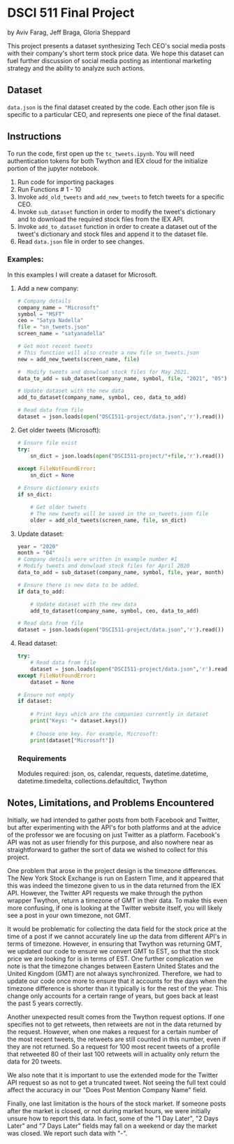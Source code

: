 # DSCI 511 Final Project

by Aviv Farag, Jeff Braga, Gloria Sheppard

This project presents a dataset synthesizing Tech CEO's social media posts with their company's short term stock price data. We hope this dataset can fuel further discussion of social media posting as intentional marketing strategy and the ability to analyze such actions.

## Dataset

`data.json` is the final dataset created by the code. Each other json file is specific to a particular CEO, and represents one piece of the final dataset. 

## Instructions

To run the code, first open up the `tc_tweets.ipynb`. You will need authentication tokens for both Twython and IEX cloud for the initialize portion of the jupyter notebook.

1. Run code for importing packages
2. Run Functions # 1 - 10
3. Invoke `add_old_tweets` and `add_new_tweets` to fetch tweets for a specific CEO.
4. Invoke `sub_dataset` function in order to modify the tweet's dictionary and to download the required stock files from the IEX API. 
5. Invoke `add_to_dataset` function in order to create a dataset out of the tweet's dictionary and stock files and append it to the dataset file.
6. Read `data.json` file in order to see changes.

### Examples:
In this examples I will create a dataset for Microsoft.
1. Add a new company: 
    ```Python
    # Company details
    company_name = "Microsoft"
    symbol = "MSFT"
    ceo = "Satya Nadella"
    file = "sn_tweets.json"
    screen_name = "satyanadella"
    
    # Get most recent tweets
    # This function will also create a new file sn_tweets.json
    new = add_new_tweets(screen_name, file)

    #  Modify tweets and donwload stock files for May 2021.
    data_to_add = sub_dataset(company_name, symbol, file, "2021", "05")

    # Update dataset with the new data
    add_to_dataset(company_name, symbol, ceo, data_to_add)

    # Read data from file
    dataset = json.loads(open("DSCI511-project/data.json",'r').read())
    ```
1. Get older tweets (Microsoft): 
    ```Python
    # Ensure file exist
    try:
        sn_dict = json.loads(open("DSCI511-project/"+file,'r').read())
        
    except FileNotFoundError:
        sn_dict = None
    
    # Ensure dictionary exists
    if sn_dict:
    
        # Get older tweets
        # The new tweets will be saved in the sn_tweets.json file
        older = add_old_tweets(screen_name, file, sn_dict)
    ```
1. Update dataset:
    ```Python
    year = "2020"
    month = "04"
    # Company details were written in example number #1
    # Modify tweets and donwload stock files for April 2020
    data_to_add = sub_dataset(company_name, symbol, file, year, month)
    
    # Ensure there is new data to be added.
    if data_to_add:
    
        # Update dataset with the new data
        add_to_dataset(company_name, symbol, ceo, data_to_add)
    
    # Read data from file
    dataset = json.loads(open("DSCI511-project/data.json",'r').read())
    ```
    
1. Read dataset:
    ```Python
    try:
        # Read data from file
        dataset = json.loads(open("DSCI511-project/data.json",'r').read())
    except FileNotFoundError:
        dataset = None
    
    # Ensure not empty
    if dataset:
        
        # Print keys which are the companies currently in dataset
        print("Keys: "+ dataset.keys())
        
        # Choose one key. For example, Microsoft:
        print(dataset["Microsoft"])
    ```
    ### Requirements
    Modules required: json, os, calendar, requests, datetime.datetime, datetime.timedelta, collections.defaultdict, Twython

## Notes, Limitations, and Problems Encountered
Initially, we had intended to gather posts from both Facebook and Twitter, but after experimenting with the API's for both platforms and at the advice of the professor we are focusing on just Twitter as a platform. Facebook's API was not as user friendly for this purpose, and also nowhere near as straightforward to gather the sort of data we wished to collect for this project.

One problem that arose in the project design is the timezone differences. The New York Stock Exchange is run on Eastern Time, and it appeared that this was indeed the timezone given to us in the data returned from the IEX API. However, the Twitter API requests we make through the python wrapper Twython, return a timezone of GMT in their data. To make this even more confusing, if one is looking at the Twitter website itself, you will likely see a post in your own timezone, not GMT.

It would be problematic for collecting the data field for the stock price at the time of a post if we cannot accurately line up the data from different API's in terms of timezone. However, in ensuring that Twython was returning GMT, we updated our code to ensure we convert GMT to EST, so that the stock price we are looking for is in terms of EST. One further complication we note is that the timezone changes between Eastern United States and the United Kingdom (GMT) are not always synchronized. Therefore, we had to update our code once more to ensure that it accounts for the days when the timezone difference is shorter than it typically is for the rest of the year. This change only accounts for a certain range of years, but goes back at least the past 5 years correctly.

Another unexpected result comes from the Twython request options. If one specifies not to get retweets, then retweets are not in the data returned by the request. However, when one makes a request for a certain number of the most recent tweets, the retweets are still counted in this number, even if they are not returned. So a request for 100 most recent tweets of a profile that retweeted 80 of their last 100 retweets will in actuality only return the data for 20 tweets.

We also note that it is important to use the extended mode for the Twitter API request so as not to get a truncated tweet. Not seeing the full text could affect the accuracy in our "Does Post Mention Company Name" field.

Finally, one last limitation is the hours of the stock market. If someone posts after the market is closed, or not during market hours, we were initially unsure how to report this data. In fact, some of the "1 Day Later", "2 Days Later" and "7 Days Later" fields may fall on a weekend or day the market was closed. We report such data with "-".



